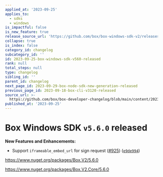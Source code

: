 ```yaml
---
applied_at: '2023-09-25'
applies_to:
  - sdks
  - windows
is_impactful: false
is_new_feature: true
release_source_url: 'https://github.com/box/box-windows-sdk-v2/releases/tag/v5.6.0'
collapse: true
is_index: false
category_id: changelog
subcategory_id: ''
id: 2023-09-25-box-windows-sdk-v560-released
rank: null
total_steps: null
type: changelog
sibling_id: ''
parent_id: changelog
next_page_id: 2023-09-29-box-node-sdk-new-generation-released
previous_page_id: 2023-09-18-box-cli-v3120-released
source_url: >-
  https://github.com/box/box-developer-changelog/blob/main/content/2023/09-25-box-windows-sdk-v560-released.md
published_at: '2023-09-25'
---
```

# Box Windows SDK `v5.6.0` released

**New Features and Enhancements:**

* Support `iframeable_embed_url` for sign request ([#925][1]) ([`e9de994`][2])

<https://www.nuget.org/packages/Box.V2/5.6.0>

<https://www.nuget.org/packages/Box.V2.Core/5.6.0>

[1]: https://github.com/box/box-windows-sdk-v2/issues/925

[2]: https://github.com/box/box-windows-sdk-v2/commit/e9de994cea97afcc1c3bc52ddf1cc023b9ee731c